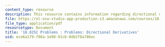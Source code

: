 ```yaml
---
content_type: resource
description: This resource contains information regarding directional derivatives.
file: https://ol-ocw-studio-app-production.s3.amazonaws.com/courses/18-02sc-multivariable-calculus-fall-2010/ece6a179f86a1e9891cb0db2f8a786ec_MIT18_02SC_pb_45_quest.pdf
file_type: application/pdf
resourcetype: Document
title: '18.02SC Problems : Problems: Directional Derivatives'
uid: ece6a179-f86a-1e98-91cb-0db2f8a786ec
---
```


